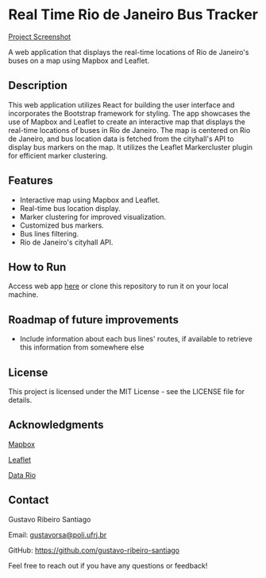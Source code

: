 # Real Time Rio de Janeiro Bus Tracker

[Project Screenshot](real%20time%20bus%20tracker%20screenshot.png)

A web application that displays the real-time locations of Rio de Janeiro's buses on a map using Mapbox and Leaflet.

## Description

This web application utilizes React for building the user interface and incorporates the Bootstrap framework for styling. The app showcases the use of Mapbox and Leaflet to create an interactive map that displays the real-time locations of buses in Rio de Janeiro. The map is centered on Rio de Janeiro, and bus location data is fetched from the cityhall's API to display bus markers on the map. It utilizes the Leaflet Markercluster plugin for efficient marker clustering.

## Features

- Interactive map using Mapbox and Leaflet.
- Real-time bus location display.
- Marker clustering for improved visualization.
- Customized bus markers.
- Bus lines filtering.
- Rio de Janeiro's cityhall API.

## How to Run

Access web app [here](https://gustavo-ribeiro-santiago.github.io/real-time-bus-tracker-rj) or clone this repository to run it on your local machine.

## Roadmap of future improvements

- Include information about each bus lines' routes, if available to retrieve this information from somewhere else

## License

This project is licensed under the MIT License - see the LICENSE file for details.

## Acknowledgments

[Mapbox](https://www.mapbox.com/)

[Leaflet](https://leafletjs.com/)

[Data Rio](https://www.data.rio/)

## Contact
Gustavo Ribeiro Santiago

Email: gustavorsa@poli.ufrj.br

GitHub: https://github.com/gustavo-ribeiro-santiago

Feel free to reach out if you have any questions or feedback!
